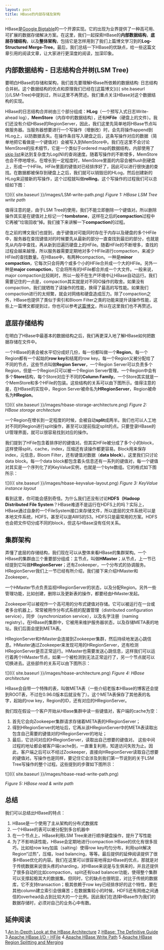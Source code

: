 ```yaml
---
layout: post
title: HBase的内部存储及架构
---
```


HBase是[Google Bigtable](https://research.google.com/archive/bigtable-osdi06.pdf)的一个开源实现。它的出现为业界提供了一种高可用、可扩展的数据存储解决方案。在这里，我们一起探索HBase的**内部数据结构**，**底层存储结构**，以及**整体架构**，包括它是怎样用到了我们上篇博文学习到的**Log-Structured Merge-Tree**。最后，我们总结一下HBase的优缺点，给一些这篇文章引用的阅读文章，让大家进行更深度的阅读，加深印象。

## 内部数据结构 - 日志结构合并树(LSM Tree)
要明白HBase的存储和架构，我们首先要理解HBase所依赖的数据结构: 日志结构合并树。这个数据结构的优点和原理我们已经在[这篇博文]({{ site.baseurl }}/LSM-Tree)中提到过，所以这里不再赘述。我们重点关注HBase对这个数据结构的实现。

HBase的日志结构合并树由三个部分组成：**HLog**（一个预写入式日志Write-ahead log），**MemStore**（内存中的数据结构），还有**HFile**（硬盘上的文件）。我们还没有介绍HBase的RegionServer，因此，我们这里先简单地将HBase节点叫做服务器。当服务器想要进行一个写操作（增删改）时，会先将操作append到HLog上，以防数据丢失。在操作条目写入硬盘之后，这条写操作对应的数据（简单地把它看做是一个键值对）会被写入到MemStore中。我们在这里不会讨论MemStore的技术细节，它是一个类似于ordered map的数据结构，内部使用了[skip list](https://en.wikipedia.org/wiki/Skip_list)来达到复杂度为Log(N)的查询速度。随着写操作的不断增多，MemStore也会不停地增长。在增长到一定程度时，MemStore里面的内容会被flush到硬盘上，形成一个HFile。HFile里面的键值对已经排序好了，因此可以进行很快速的查找。在数据都被保存到硬盘上之后，我们就可以销毁旧的HLog，然后创建新的HLog来迎接新的写操作，这个过程就叫做**rolling**。这个写操作的过程我们可以总结如下图：


![]({{ site.baseurl }}/images/LSM-write-path.png)
*Figure 1: HBase LSM Tree write path*


值得注意的是，由于LSM Tree的使用，我们不能立即删除一个键值对。所以删除操作其实是在键值对上标记一个**tombstone**，这样在之后的**compaction**过程中它再被”垃圾回收“掉。我们接下来讲解一下**compaction**的过程。

在之前的博文我们也提到，由于键值对可能同时存在于内存以及硬盘的多个HFile中，服务器在查找键值对的时候要先从最新的部分一直查找到最旧的部分，也就是先从内存中查找，再从新到旧遍历硬盘上的HFile。随着HFile的不断增多，查找的过程会越来越慢，所以服务器需要定期地对多个HFile进行compaction，来减少HFile的查找数量。在HBase中，有两种compaction。一种是**minor compaction**，它每次只会将两个或多个小的HFile合并成一个大的HFile。另外一种是**major comapction**，它会将所有的HFile都合并成一个大文件。一般来说，major compaction比较耗时，所以一般不在生产环境中让HBase自动运行。我们需要记住的一点是，compaction其实就是对不同IO操作的取舍。如果没有compaction，我们就牺牲了读操作的性能，换得了最高的写性能。如果我们compaction进行的太频繁，就会对网络和硬盘造成压力。除了compaction之外，HBase也提供了类似于索引和Bloom Filter之类的功能来提升读操作性能，这些上一篇博文都提到过，你也可以参考[这篇博文](http://blog.cloudera.com/blog/2012/06/hbase-io-hfile-input-output/)，所以在这里我们也不再赘述。


## 底层存储结构
在明白了HBase中最基本的数据结构之后，我们再更深入地了解HBase如何把数据存储在文件中。

一个HBase的表会被水平切分成好几份，每一份都叫做一个**Region**。每一个Region都有一个起始的**row key**和结尾的row key。每一个Region又被分配给了不同的节点，这些节点叫做**Region Server**，一个Region Server可以负责多个Region，但是一个Region只可以被一个Region Server管理。一个Region中会有多个**Store**结构，每个Store对应于不同的**Column Family**。一个Store其实就是一个MemStore和多个HFile的包装。这些结构的关系可以由下图所示。值得注意的是，在HBase的实现中，Region Server被命名为**HRegionServer**，Region被命名为**HRegion**。


![]({{ site.baseurl }}/images/hbase-storage-architecture.png)
*Figure 2: HBase storage architecture*


一个Region在增长到一定程度的时候，会被自动**split**成两半。我们也可以人工地对不同的Region进行split操作，甚至可以提前指定split的点。只要登录HBase的UI管理界面，就可以很容易找到对应的操作。

我们提到了HFile包含着排序好的键值对。但其实HFile被分成了多个小的block，这样使得split，cache，index，压缩还有读操作都更容易。Block用来保存index，元信息，Bloom Filter，还有键值对数据（**data block**）。这里我们只讨论data block。每一个data block都包含着头信息还有一系列的键值对，每一个键值对其实是一个序列化了的KeyValue实例，也就是一个byte数组。它的格式如下图所示：


![]({{ site.baseurl }}/images/hbase-keyvalue-layout.png)
*Figure 3: KeyValue instance layout*


看到这里，你可能会感到奇怪。为什么我们还没有讨论**HDFS（Hadoop Distributed File System**？HBase难道不是运行在HDFS上的吗？实际上，HBase通过自身的一个FileSystem接口来存储文件，所以底层的文件系统可以是本地文件系统，HDFS，甚至可以是AWS的S3。HDFS只是最常用的方案。HDFS也会把文件切分成不同的block，但这与HBase没有任何关系。


## 集群架构
弄懂了底层的存储结构，我们现在可以从整体来看HBase的集群架构。一个HBase的集群由三个重要部分组成：主节点，叫做**HMaster**；从节点，上一节已经提到它叫做**HRegionServer**；还有Zookeeper，一个分布式的协调服务。HRegionServer我们上一节已经有所介绍，我们接下来介绍HMaster和Zookeeper。

一个HMaster节点负责监视HRegionServer的状态，以及分配Region。另外一些管理功能，比如创建，删除以及更新表的操作，都要经由HMaster发起。

Zookeeper可以被视作一个高可用的分布式键值对存储。它可以被运行在一台或者多台机器上，常常被用作分布式系统的配置管理（distributed configuration service），同步（synchronization service），以及名字注册（naming registry）。在HBase的集群中，它被用来维护服务器状态，以及存储META表的地址。我们后面会提到META表。

HRegionServer和HMaster会连接到Zookeeper集群，然后持续地发送心跳信息。HMaster通过Zookeeper来发现可用的HRegionServer，还有检测HRegionServer是否正常运行。HMaster也需要发送心跳信息，这样我们可以运行着两个HMaster节点，如果一个被检测到无法正常运行了，另一个节点就可以切换进去。这些部件的关系可以由下图所示：


![]({{ site.baseurl }}/images/hbase-architecture.png)
*Figure 4: HBase architecture*


HBase会自带一个特殊的表，叫做META表（一些介绍老版本HBase的博客还会提到ROOT表，不过在0.96.0版本后就没有了）。这个META表保存了其他表的名字，起始的row key，Region的ID，还有对应的HRegionServer。

我们现在假设一个客户开始从HBase集群中读一些键值对，客户端的cache为空：
1. 首先它会向Zookeeper集群请求存储着META表的HRegionServer；
2. 得到HRegionServer的地址后，它再从该HRegionServer中的META表读取出包含自己需要的键值对的HRegionServer的地址；
3. 最后，它访问对应的HRegionServer，读取出自己想要的键值对。
这些中间过程的地址都会被客户端cache到，一直重复利用，知道访问失败为止。因此，客户端之后可以不经过Zookeeper，直接向HRegionServer读取自己想要的键值对。写操作也是同样，要记住它会涉及到我们第一节说到的关于LSM Tree写操作的整个过程。这些提到的步骤如下图所示：


![]({{ site.baseurl }}/images/hbase-read-write-path.png)

*Figure 5: HBase read & write path*



## 总结
我们可以总结出HBase的特点：
1. HBase是一个使用了主从架构的分布式数据库
2. 一个HBase的表可以被分配到多台机器中
3. 在一个节点上，HBase利用LSM Tree来进行顺序硬盘操作，提升了写性能
4. 为了不影响读性能，HBase会定期地进行compaction
HBase的优化有很多技巧，比如给row key加盐（salting）使得row key均匀分布，利用split解决Region“过热”，压缩，load balancing，等等。最后提供的延伸阅读提供了很多HBase优化的内容。我们在这里可以很容易地得出HBase的优点，那就是对于传统数据来说很头疼的sharding，对HBase来说是与生俱来的，并且还提供了很多自动的比如compaction，split还有load balancer功能，使得整个集群可以支撑起极其大的数据集。但同时，它的缺点也很明显，对比于传统的数据库，它不支持transaction；极其依赖于row key已经排序好的这个特性，要在其他column建立索引会很痛苦；在数据集较小的时候，HDFS还有网络之间通信的overhead会占到比较大的一个比例。因此我们在选择HBase作为我们的数据存储时，必须对自己的业务心中有数。


## 延伸阅读
1.[An In-Depth Look at the HBase Architecture](https://mapr.com/blog/in-depth-look-hbase-architecture/)
2.[HBase: The Definitive Guide](http://shop.oreilly.com/product/0636920014348.do)
3.[Apache HBase I/O – HFile](http://blog.cloudera.com/blog/2012/06/hbase-io-hfile-input-output/)
4.[Apache HBase Write Path](http://blog.cloudera.com/blog/2012/06/hbase-write-path/)
5.[Apache HBase Region Splitting and Merging](https://hortonworks.com/blog/apache-hbase-region-splitting-and-merging/)




